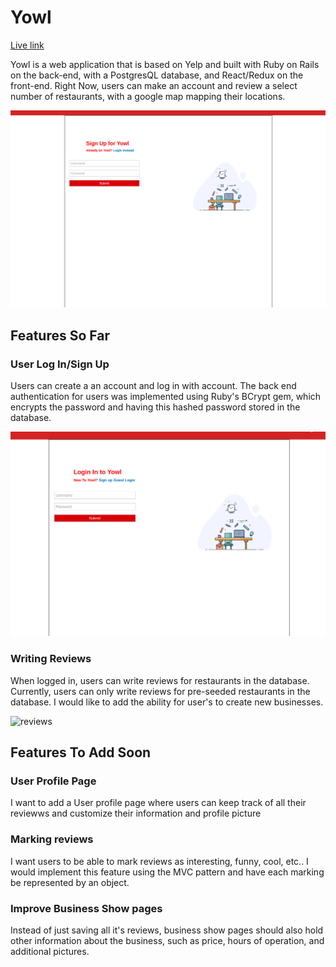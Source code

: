 # Yowl

[Live link][heroku]

[heroku]: http://yowl.eugenecheng.club

Yowl is a web application that is based on Yelp and built with Ruby on Rails on the back-end, with a PostgresQL database, and React/Redux on the front-end. Right Now, users can make an account and review a select number of restaurants, with a google map mapping their locations.

![signup](app/assets/images/signup.png)

## Features So Far

### User Log In/Sign Up

Users can create a an account and log in with account. The back end authentication for users was implemented using Ruby's BCrypt gem, which encrypts the password and having this hashed password stored in the database.

![login](app/assets/images/login.png)

### Writing Reviews

When logged in, users can write reviews for restaurants in the database. Currently, users can only write reviews for pre-seeded restaurants in the database. I would like to add the ability for user's to create new businesses.

![reviews](app/assets/images/reviews.gif)

## Features To Add Soon

### User Profile Page

I want to add a User profile page where users can keep track of all their reviewws and customize their information and profile picture

### Marking reviews

I want users to be able to mark reviews as interesting, funny, cool, etc.. I would implement this feature using the MVC pattern and have each marking be represented by an object.


### Improve Business Show pages

Instead of just saving all it's reviews, business show pages should also hold other information about the business, such as price, hours of operation, and additional pictures.

